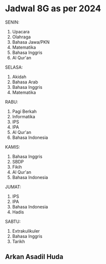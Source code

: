 # Jadwal 8G as per 2024

SENIN:
1. Upacara
2. Olahraga
3. Bahasa Jawa/PKN
4. Matematika
5. Bahasa Inggris
6. Al Qur'an

SELASA:
1. Akidah
2. Bahasa Arab
3. Bahasa Inggris
4. Matematika

RABU:
1. Pagi Berkah
2. Informatika
3. IPS
4. IPA
5. Al Qur'an
6. Bahasa Indonesia

KAMIS:
1. Bahasa Inggris
2. SBDP
3. Fikih
4. Al Qur'an
5. Bahasa Indonesia

JUMAT:
1. IPS
2. IPA
3. Bahasa Indonesia
4. Hadis

SABTU:
1. Extrakulikuler
2. Bahasa Inggris
3. Tarikh

## Arkan Asadil Huda
